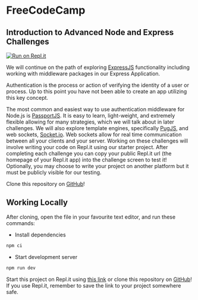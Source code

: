 # **FreeCodeCamp**

## Introduction to Advanced Node and Express Challenges

[![Run on Repl.it](https://repl.it/badge/github/freeCodeCamp/boilerplate-advancednode)](https://repl.it/github/freeCodeCamp/boilerplate-advancednode)

We will continue on the path of exploring [ExpressJS](http://expressjs.com/) functionality including working with middleware packages in our Express Application.

Authentication is the process or action of verifying the identity of a user or process. Up to this point you have not been able to create an app utilizing this key concept.

The most common and easiest way to use authentication middleware for Node.js is [PassportJS](https://passportjs.org/). It is easy to learn, light-weight, and extremely flexible allowing for many strategies, which we will talk about in later challenges. We will also explore template engines, specifically [PugJS](https://pugjs.org/api/getting-started.html), and web sockets, [Socket.io](https://socket.io/). Web sockets allow for real time communication between all your clients and your server. Working on these challenges will involve writing your code on Repl.it using our starter project. After completing each challenge you can copy your public Repl.it url (the homepage of your Repl.it app) into the challenge screen to test it! Optionally, you may choose to write your project on another platform but it must be publicly visible for our testing.

Clone this repository on [GitHub](https://github.com/freeCodeCamp/boilerplate-advancednode)!

## Working Locally

After cloning, open the file in your favourite text editor, and run these commands:

- Install dependencies

```sh
npm ci
```

- Start development server

```sh
npm run dev
```

Start this project on Repl.it using [this link](https://repl.it/github/freeCodeCamp/boilerplate-advancednode) or clone this repository on [GitHub](https://github.com/freeCodeCamp/boilerplate-advancednode)! If you use Repl.it, remember to save the link to your project somewhere safe.
